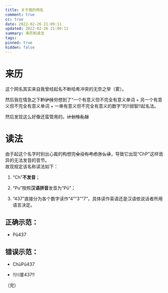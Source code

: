 ```yaml
---
title: 关于我的网名
comment: true
cc: true
date: 2022-02-26 21:09:11
updated: 2022-02-26 21:09:11
summary: 来历和读法
tags:
pinned: true
hidden: false
---
```


# 来历

这个网名其实来自我曾经起名不断哈希冲突的无奈之举（雾）。

然后我在情急之下~~黔驴技穷~~想到了“一个有意义但不完全有意义单词 + 另一个有意义但不完全有意义单词 + 一串有意义但不完全有意义的数字”的!!弱智!!起名法。

然后发现这么好像还蛮管用的。~~计划性乱敲~~

# 读法

由于起这个名字时别出心裁的构想~~完全没有考虑怎么读~~，导致它出现“ChP”这样诡异的无法发音的音节。<br>
故现规定该名称读法如下：

1. “Ch”**不发音**；

2. “Pu”按照**汉语拼音**发音为“Pǔ”；

3. “437”直接分为各个数字读作“4”“3”“7”，具体读作英语还是汉语依说话者所用语言决定。

## 正确示范：

* Pǔ437

## 错误示范：

* ChūPǔ437

* !!川普437!!

（完）